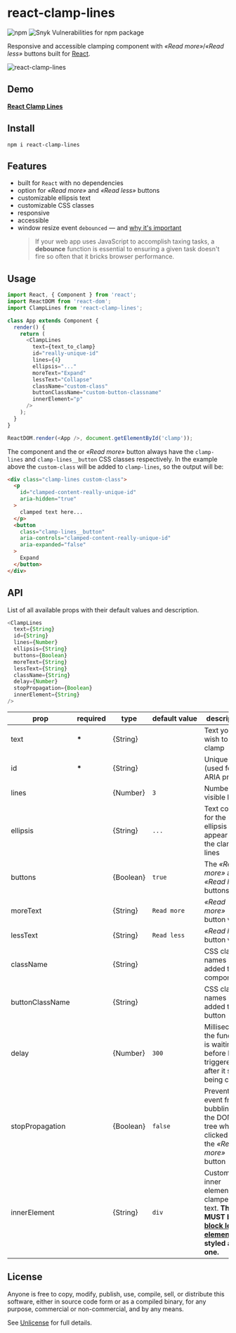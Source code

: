 # react-clamp-lines

![npm](https://img.shields.io/npm/dm/react-clamp-lines.svg) ![Snyk Vulnerabilities for npm package](https://img.shields.io/snyk/vulnerabilities/npm/react-clamp-lines.svg)

Responsive and accessible clamping component with _&laquo;Read more&raquo;_/_&laquo;Read less&raquo;_ buttons built for [React](http://facebook.github.io/react/).

![react-clamp-lines](react-clamp.png 'react-clamp-lines')

## Demo

[**React Clamp Lines**](https://stackblitz.com/edit/react-clamp-lines)

## Install

`npm i react-clamp-lines`

## Features

- built for `React` with no dependencies
- option for _&laquo;Read more&raquo;_ and _&laquo;Read less&raquo;_ buttons
- customizable ellipsis text
- customizable CSS classes
- responsive
- accessible
- window resize event `debounced` &mdash; and [why it's important](https://davidwalsh.name/javascript-debounce-function)
  > If your web app uses JavaScript to accomplish taxing tasks, a **debounce** function is essential to ensuring a given task doesn't fire so often that it bricks browser performance.

## Usage

```js
import React, { Component } from 'react';
import ReactDOM from 'react-dom';
import ClampLines from 'react-clamp-lines';

class App extends Component {
  render() {
    return (
      <ClampLines
        text={text_to_clamp}
        id="really-unique-id"
        lines={4}
        ellipsis="..."
        moreText="Expand"
        lessText="Collapse"
        className="custom-class"
        buttonClassName="custom-button-classname"
        innerElement="p"
      />
    );
  }
}

ReactDOM.render(<App />, document.getElementById('clamp'));
```

The component and the or _&laquo;Read more&raquo;_ button always have the `clamp-lines` and `clamp-lines__button` CSS classes respectively. In the example above the `custom-class` will be added to `clamp-lines`, so the output will be:

```html
<div class="clamp-lines custom-class">
  <p
    id="clamped-content-really-unique-id"
    aria-hidden="true"
  >
    clamped text here...
  </p>
  <button
    class="clamp-lines__button"
    aria-controls="clamped-content-really-unique-id"
    aria-expanded="false"
  >
    Expand
  </button>
</div>
```

## API

List of all available props with their default values and description.

```javascript
<ClampLines
  text={String}
  id={String}
  lines={Number}
  ellipsis={String}
  buttons={Boolean}
  moreText={String}
  lessText={String}
  className={String}
  delay={Number}
  stopPropagation={Boolean}
  innerElement={String}
/>
```

| prop            | required | type      | default&#160;value | description  |
| --------------- | -------- | --------- | ------------------ | ------------ |
| text            | __*__    | {String}  |                    | Text you wish to clamp |
| id              | __*__    | {String}  |                    | Unique id (used for ARIA props) |
| lines           |          | {Number}  | `3`                | Number of visible lines |
| ellipsis        |          | {String}  | `...`              | Text content for the ellipsis - will appear after the clamped lines |
| buttons         |          | {Boolean} | `true`             | The _&laquo;Read more&raquo;_ and _&laquo;Read less&raquo;_ buttons |
| moreText        |          | {String}  | `Read more`        | _&laquo;Read more&raquo;_ button value |
| lessText        |          | {String}  | `Read less`        | _&laquo;Read less&raquo;_ button value |
| className       |          | {String}  |                    | CSS class names added to component |
| buttonClassName |          | {String}  |                    | CSS class names added to button |
| delay           |          | {Number}  | `300`              | Milliseconds, the function is waiting before being triggered, after it stops being called |
| stopPropagation |          | {Boolean} | `false`            | Prevents the event from bubbling up the DOM tree when clicked on the _&laquo;Read more&raquo;_ button |
| innerElement    |          | {String}  | `div`              | Custom inner element for clamped text. **This MUST be a [block level element](https://developer.mozilla.org/en-US/docs/Web/HTML/Block-level_elements#Elements) or styled as one.**

## License

Anyone is free to copy, modify, publish, use, compile, sell, or distribute this software, either in source code form or as a compiled binary, for any purpose, commercial or non-commercial, and by any means.

See [Unlicense](http://unlicense.org) for full details.
